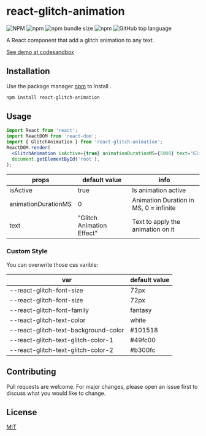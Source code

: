# react-glitch-animation

![NPM](https://img.shields.io/npm/l/react-glitch-animation) ![npm](https://img.shields.io/npm/dt/react-glitch-animation) ![npm bundle size](https://img.shields.io/bundlephobia/min/react-glitch-animation) ![npm](https://img.shields.io/npm/v/react-glitch-animation) ![GitHub top language](https://img.shields.io/github/languages/top/orenef/react-glitch-animation)

A React component that add a glitch animation to any text.

[See demo at codesandbox](https://codesandbox.io/s/react-glitch-animation-gyt6h)
## Installation

Use the package manager [npm](https://www.npmjs.com/package/react-glitch-animation) to install .

```bash
npm install react-glitch-animation
```

## Usage

```jsx
import React from 'react';
import ReactDOM from 'react-dom';
import { GlitchAnimation } from 'react-glitch-animation';
ReactDOM.render(
  <GlitchAnimation isActive={true} animationDurationMS={5000} text="Glitch effect"/>,
  document.getElementById('root'),
);
```

props| default value| info
--- | --- | ---
isActive | true | Is animation active
animationDurationMS | 0 | Animation Duration in MS, 0 = infinite
text | "Glitch Animation Effect" | Text to apply the animation on it

### Custom Style
You can overwrite those css varible:

var| default value
--- | --- |
--react-glitch-font-size | 72px
--react-glitch-font-size| 72px
--react-glitch-font-family| fantasy
--react-glitch-text-color| white
--react-glitch-text-background-color| #101518
 --react-glitch-text-glitch-color-1| #49fc00
--react-glitch-text-glitch-color-2| #b300fc


## Contributing
Pull requests are welcome. For major changes, please open an issue first to discuss what you would like to change.

## License
[MIT](https://choosealicense.com/licenses/mit/)
